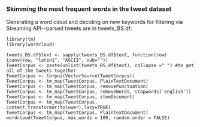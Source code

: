 
### Skimming the most frequent words in the tweet dataset

Generating a word cloud and deciding on new keywords for filtering via Streaming API--parsed tweets are in tweets_BS.df:


```{r}
library(tm)
library(wordcloud)

tweets_BS.df$text <- sapply(tweets_BS.df$text, function(row) iconv(row, "latin1", "ASCII", sub=""))
TweetCorpus <- paste(unlist(tweets_BS.df$text), collapse =" ") #to get all of the tweets together
TweetCorpus <- Corpus(VectorSource(TweetCorpus))
TweetCorpus <- tm_map(TweetCorpus, PlainTextDocument)
TweetCorpus <- tm_map(TweetCorpus, removePunctuation)
TweetCorpus <- tm_map(TweetCorpus, removeWords, stopwords('english'))
TweetCorpus <- tm_map(TweetCorpus, stemDocument)
TweetCorpus <- tm_map(TweetCorpus, content_transformer(tolower),lazy=TRUE)
TweetCorpus <- tm_map(TweetCorpus, PlainTextDocument)
wordcloud(TweetCorpus, max.words = 100, random.order = FALSE)

```
